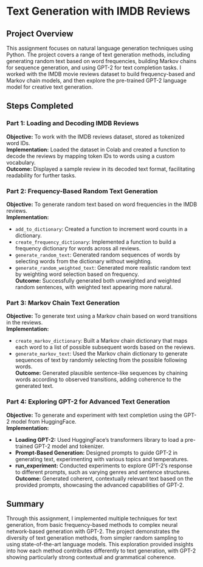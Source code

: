 # Text Generation with IMDB Reviews

## Project Overview
This assignment focuses on natural language generation techniques using Python. The project covers a range of text generation methods, including generating random text based on word frequencies, building Markov chains for sequence generation, and using GPT-2 for text completion tasks. I worked with the IMDB movie reviews dataset to build frequency-based and Markov chain models, and then explore the pre-trained GPT-2 language model for creative text generation.

## Steps Completed

### Part 1: Loading and Decoding IMDB Reviews
**Objective:** To work with the IMDB reviews dataset, stored as tokenized word IDs.  
**Implementation:** Loaded the dataset in Colab and created a function to decode the reviews by mapping token IDs to words using a custom vocabulary.  
**Outcome:** Displayed a sample review in its decoded text format, facilitating readability for further tasks.

### Part 2: Frequency-Based Random Text Generation
**Objective:** To generate random text based on word frequencies in the IMDB reviews.  
**Implementation:**
- `add_to_dictionary`: Created a function to increment word counts in a dictionary.
- `create_frequency_dictionary`: Implemented a function to build a frequency dictionary for words across all reviews.
- `generate_random_text`: Generated random sequences of words by selecting words from the dictionary without weighting.
- `generate_random_weighted_text`: Generated more realistic random text by weighting word selection based on frequency.  
**Outcome:** Successfully generated both unweighted and weighted random sentences, with weighted text appearing more natural.

### Part 3: Markov Chain Text Generation
**Objective:** To generate text using a Markov chain based on word transitions in the reviews.  
**Implementation:**
- `create_markov_dictionary`: Built a Markov chain dictionary that maps each word to a list of possible subsequent words based on the reviews.
- `generate_markov_text`: Used the Markov chain dictionary to generate sequences of text by randomly selecting from the possible following words.  
**Outcome:** Generated plausible sentence-like sequences by chaining words according to observed transitions, adding coherence to the generated text.

### Part 4: Exploring GPT-2 for Advanced Text Generation
**Objective:** To generate and experiment with text completion using the GPT-2 model from HuggingFace.  
**Implementation:**
- **Loading GPT-2:** Used HuggingFace’s transformers library to load a pre-trained GPT-2 model and tokenizer.
- **Prompt-Based Generation:** Designed prompts to guide GPT-2 in generating text, experimenting with various topics and temperatures.
- **run_experiment:** Conducted experiments to explore GPT-2’s response to different prompts, such as varying genres and sentence structures.  
**Outcome:** Generated coherent, contextually relevant text based on the provided prompts, showcasing the advanced capabilities of GPT-2.

## Summary
Through this assignment, I implemented multiple techniques for text generation, from basic frequency-based methods to complex neural network-based generation with GPT-2. The project demonstrates the diversity of text generation methods, from simpler random sampling to using state-of-the-art language models. This exploration provided insights into how each method contributes differently to text generation, with GPT-2 showing particularly strong contextual and grammatical coherence.
